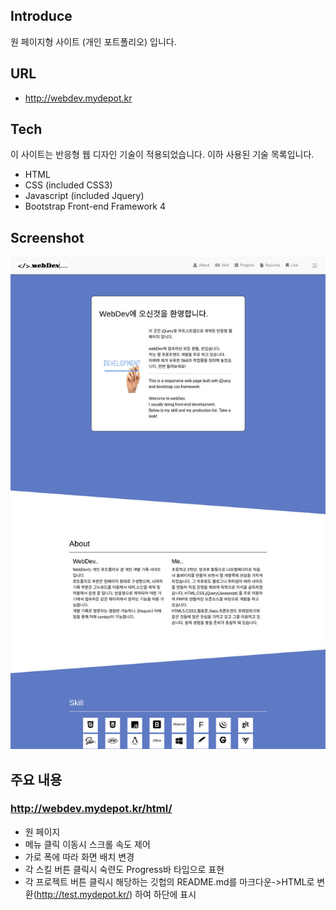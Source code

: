 ## Introduce

원 페이지형 사이트 (개인 포트폴리오) 입니다.

## URL

- http://webdev.mydepot.kr

## Tech

이 사이트는 반응형 웹 디자인 기술이 적용되었습니다.
이하 사용된 기술 목록입니다.

- HTML
- CSS (included CSS3)
- Javascript (included Jquery)
- Bootstrap Front-end Framework 4

## Screenshot

![스크린샷](https://github.com/danhk0612/OnePage-Sample-1/raw/master/img/sample1.jpg) 

## 주요 내용

### http://webdev.mydepot.kr/html/

- 원 페이지
- 메뉴 클릭 이동시 스크롤 속도 제어
- 가로 폭에 따라 화면 배치 변경
- 각 스킬 버튼 클릭시 숙련도 Progress바 타입으로 표현
- 각 프로젝트 버튼 클릭시 해당하는 깃헙의 README.md를 마크다운->HTML로 변환(http://test.mydepot.kr/) 하여 하단에 표시
